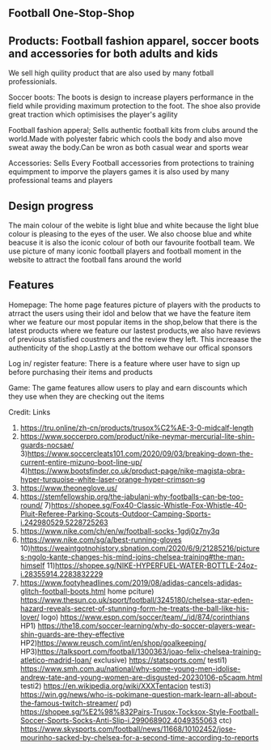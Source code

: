 Football One-Stop-Shop
----------------------

Products: Football fashion apparel, soccer boots and accessories for both adults and kids
--------------------------------------------------------------------------

We sell high quility product that are also used by many fotball professionials.

Soccer boots:
The boots is design to increase players performance in the field while providing maximum protection to the foot. The shoe also provide great traction which optimisises the player's agility

Football fashion apperal;
Sells authentic football kits from clubs around the world.Made with polyester fabric which cools the body and also move sweat away the body.Can be wron as both casual wear and sports wear

Accessories:
Sells Every Football accessories from protections to training equimpment to imporve the players games it is also used by many professional teams and players


Design progress
---------------
The main colour of the webite is light blue and white because the light blue colour is pleasing to the eyes of the user. We also choose blue and white beacuse it is also the iconic colour of both our favourite football team. We use picture of many iconic football players and football moment in the website to attract the football fans around the world



Features
--------
Homepage:
The home page features picture of players with the products to atrract the users using their idol and below that we have the feature item wher we feature our most popular items in the shop,below that there is the latest products where we feature our lastest products,we also have reviews of previous statisfied coustmers and the review they left. This increaase the authenticity of the shop.Lastly at the bottom wehave our offical sponsors

Log in/ register feature:
There is a feature where user have to sign up before purchasing their items and products

Game:
The game features allow users to play and earn discounts which they use when they are checking out the items




Credit:
Links
1) https://tru.online/zh-cn/products/trusox%C2%AE-3-0-midcalf-length
2) https://www.soccerpro.com/product/nike-neymar-mercurial-lite-shin-guards-nocsae/
3)https://www.soccercleats101.com/2020/09/03/breaking-down-the-current-entire-mizuno-boot-line-up/
4)https://www.bootsfinder.co.uk/product-page/nike-magista-obra-hyper-turquoise-white-laser-orange-hyper-crimson-sg
5) https://www.theoneglove.us/
6) https://stemfellowship.org/the-jabulani-why-footballs-can-be-too-round/
7)https://shopee.sg/Fox40-Classic-Whistle-Fox-Whistle-40-Pluit-Referee-Parking-Scouts-Outdoor-Camping-Sports-i.242980529.5228725263
8) https://www.nike.com/ch/en/w/football-socks-1gdj0z7ny3q
9) https://www.nike.com/sg/a/best-running-gloves
10)https://weaintgotnohistory.sbnation.com/2020/6/9/21285216/pictures-ngolo-kante-changes-his-mind-joins-chelsea-training#the-man-himself
11)https://shopee.sg/NIKE-HYPERFUEL-WATER-BOTTLE-24oz-i.28355914.2283832229
12) https://www.footyheadlines.com/2019/08/adidas-cancels-adidas-glitch-football-boots.html
home pciture) https://www.thesun.co.uk/sport/football/3245180/chelsea-star-eden-hazard-reveals-secret-of-stunning-form-he-treats-the-ball-like-his-lover/
logo) https://www.espn.com/soccer/team/_/id/874/corinthians
HP1) https://the18.com/soccer-learning/why-do-soccer-players-wear-shin-guards-are-they-effective
HP2)https://www.reusch.com/int/en/shop/goalkeeping/
HP3)https://talksport.com/football/1300363/joao-felix-chelsea-training-atletico-madrid-loan/
exclusive) https://statsports.com/
testi1) https://www.smh.com.au/national/why-some-young-men-idolise-andrew-tate-and-young-women-are-disgusted-20230106-p5caqm.html
testi2) https://en.wikipedia.org/wiki/XXXTentacion
testi3) https://win.gg/news/who-is-pokimane-question-mark-learn-all-about-the-famous-twitch-streamer/
pd) https://shopee.sg/%E2%98%832Pairs-Trusox-Tocksox-Style-Football-Soccer-Sports-Socks-Anti-Slip-i.299068902.4049355063
ctc) https://www.skysports.com/football/news/11668/10102452/jose-mourinho-sacked-by-chelsea-for-a-second-time-according-to-reports





